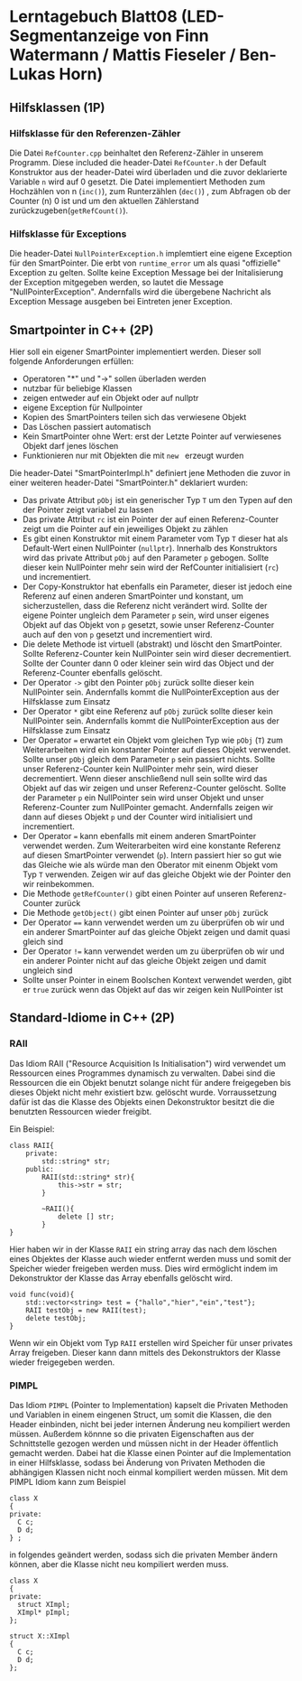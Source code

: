 # Lerntagebuch Blatt08 (LED-Segmentanzeige von Finn Watermann / Mattis Fieseler / Ben-Lukas Horn)

## Hilfsklassen (1P)
### Hilfsklasse für den Referenzen-Zähler
Die Datei `RefCounter.cpp` beinhaltet den Referenz-Zähler in unserem Programm. Diese included die header-Datei `RefCounter.h` der Default Konstruktor aus der header-Datei wird überladen und die zuvor deklarierte Variable `n` wird auf 0 gesetzt.
Die Datei implementiert Methoden zum Hochzählen von n (`inc()`), zum Runterzählen (`dec()`) , zum Abfragen ob der Counter (n) 0 ist und um den aktuellen Zählerstand zurückzugeben(`getRefCount()`).   
### Hilfsklasse für Exceptions
Die header-Datei `NullPointerException.h` implemtiert eine eigene Exception für den SmartPointer.
Die erbt von `runtime_error` um als quasi "offizielle" Exception zu gelten.
Sollte keine Exception Message bei der Initalisierung der Exception mitgegeben werden, so lautet die Message "NullPointerException". Andernfalls wird die übergebene Nachricht als Exception Message ausgeben bei Eintreten jener Exception. 
## Smartpointer in C++ (2P)
 Hier soll ein eigener SmartPointer implementiert werden. Dieser soll folgende Anforderungen erfüllen:
+ Operatoren "*" und "->" sollen überladen werden
+ nutzbar für beliebige Klassen
+ zeigen entweder auf ein Objekt oder auf nullptr
+ eigene Exception für Nullpointer
+ Kopien des SmartPointers teilen sich das verwiesene Objekt
+ Das Löschen passiert automatisch
+ Kein SmartPointer ohne Wert: erst der Letzte Pointer auf verwiesenes Objekt darf jenes löschen
+ Funktionieren nur mit Objekten die mit `new ` erzeugt wurden

Die header-Datei "SmartPointerImpl.h" definiert jene Methoden die zuvor in einer weiteren header-Datei "SmartPointer.h" deklariert wurden:
+ Das private Attribut `pObj` ist ein generischer Typ `T` um den Typen auf den der Pointer zeigt variabel zu lassen
+ Das private Attribut `rc` ist ein Pointer der auf einen Referenz-Counter zeigt um die Pointer auf ein jeweiliges Objekt zu zählen
+ Es gibt einen Konstruktor mit einem Parameter vom Typ `T` dieser hat als Default-Wert einen NullPointer (`nullptr`). Innerhalb des Konstruktors wird das private Attribut `pObj` auf den Parameter `p` gebogen. Sollte dieser kein NullPointer mehr sein wird der RefCounter initialisiert (`rc`) und incrementiert.
+ Der Copy-Konstruktor hat ebenfalls ein Parameter, dieser ist jedoch eine Referenz auf einen anderen SmartPointer und konstant, um sicherzustellen, dass die Referenz nicht verändert wird. Sollte der eigene Pointer ungleich dem Parameter `p` sein, wird unser eigenes Objekt auf das Objekt von `p` gesetzt, sowie unser Referenz-Counter auch auf den von `p` gesetzt und incrementiert wird. 
+ Die delete Methode ist virtuell (abstrakt) und löscht den SmartPointer. Sollte Referenz-Counter kein NullPointer sein wird dieser decrementiert. Sollte der Counter dann 0 oder kleiner sein wird das Object und der Referenz-Counter ebenfalls gelöscht.
+ Der Operator `->` gibt den Pointer `pObj` zurück sollte dieser kein NullPointer sein. Andernfalls kommt die NullPointerException aus der Hilfsklasse zum Einsatz
+ Der Operator `*` gibt eine Referenz auf `pObj` zurück sollte dieser kein NullPointer sein. Andernfalls kommt die NullPointerException aus der Hilfsklasse zum Einsatz    
+ Der Operator `=` erwartet ein Objekt vom gleichen Typ wie `pObj` (`T`) zum Weiterarbeiten wird ein konstanter Pointer auf dieses Objekt verwendet.
Sollte unser `pObj` gleich dem Parameter `p` sein passiert nichts.
Sollte unser Referenz-Counter kein NullPointer mehr sein, wird dieser decrementiert. Wenn dieser anschließend null sein sollte wird das Objekt auf das wir zeigen und unser Referenz-Counter gelöscht.
Sollte der Parameter `p` ein NullPointer sein wird unser Objekt und unser Referenz-Counter zum NullPointer gemacht. Andernfalls zeigen wir dann auf dieses Objekt `p` und der Counter wird initialisiert und incrementiert.
+ Der Operator `=` kann ebenfalls mit einem anderen SmartPointer verwendet werden. Zum Weiterarbeiten wird eine konstante Referenz auf diesen SmartPointer verwendet (`p`). Intern passiert hier so gut wie das Gleiche wie als würde man den Oberator mit einenm Objekt vom Typ `T` verwenden. Zeigen wir auf das gleiche Objekt wie der Pointer den wir reinbekommen.
+ Die Methode `getRefCounter()` gibt einen Pointer auf unseren Referenz-Counter zurück
+ Die Methode `getObject()` gibt einen Pointer auf unser `pObj` zurück
+ Der Operator `==` kann verwendet werden um zu überprüfen ob wir und ein anderer SmartPointer auf das gleiche Objekt zeigen und damit quasi gleich sind
+ Der Operator `!=` kann verwendet werden um zu überprüfen ob wir und ein anderer Pointer nicht auf das gleiche Objekt zeigen und damit ungleich sind
+ Sollte unser Pointer in einem Boolschen Kontext verwendet werden, gibt er `true` zurück wenn das Objekt auf das wir zeigen kein NullPointer ist
 

## Standard-Idiome in C++ (2P)
### RAII 
Das Idiom RAII ("Resource Acquisition Is Initialisation") wird verwendet um Ressourcen eines Programmes dynamisch zu verwalten.
Dabei sind die Ressourcen die ein Objekt benutzt solange nicht für andere freigegeben bis dieses Objekt nicht mehr existiert bzw. gelöscht wurde.
Vorraussetzung dafür ist das die Klasse des Objekts einen Dekonstruktor besitzt die die benutzten Ressourcen wieder freigibt.

Ein Beispiel: 
```
class RAII{
    private:
        std::string* str;
    public:
        RAII(std::string* str){
            this->str = str;
        } 

        ~RAII(){
            delete [] str; 
        }
}
```

Hier haben wir in der Klasse `RAII` ein string array das nach dem löschen eines Objektes der Klasse auch wieder entfernt werden muss und somit der Speicher wieder freigeben werden muss. Dies wird ermöglicht indem im Dekonstruktor der Klasse das Array ebenfalls gelöscht wird.

```
void func(void){
    std::vector<string> test = {"hallo","hier","ein","test"};
    RAII testObj = new RAII(test);
    delete testObj;
}
```

Wenn wir ein Objekt vom Typ `RAII` erstellen wird Speicher für unser privates Array freigeben. Dieser kann dann mittels des Dekonstruktors der Klasse wieder freigegeben werden.

### PIMPL
Das Idiom `PIMPL` (Pointer to Implementation) kapselt die Privaten Methoden und Variablen in einem eingenen Struct, um somit die Klassen, die den Header einbinden, nicht bei jeder internen Änderung neu kompiliert werden müssen. Außerdem könnne so die privaten Eigenschaften aus der Schnittstelle gezogen werden und müssen nicht in der Header öffentlich gemacht werden. 
Dabei hat die Klasse einen Pointer auf die Implementation in einer Hilfsklasse, sodass bei Änderung von Privaten Methoden die abhängigen Klassen nicht noch einmal kompiliert werden müssen. 
Mit dem PIMPL Idiom kann zum Beispiel 
``` 
class X
{
private:
  C c;
  D d;  
} ;
``` 
in folgendes geändert werden, sodass sich die privaten Member ändern können, aber die Klasse nicht neu kompiliert werden muss.
```
class X
{
private:
  struct XImpl;
  XImpl* pImpl;       
};

struct X::XImpl
{
  C c;
  D d;
};
```